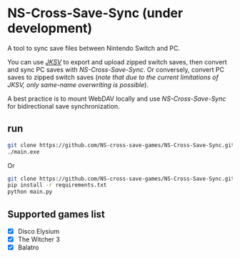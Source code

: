 # NS-Cross-Save-Sync (under development)

A tool to sync save files between Nintendo Switch and PC.

You can use [*JKSV*](https://github.com/J-D-K/JKSV) to export and upload zipped switch saves, then convert and sync PC saves with *NS-Cross-Save-Sync*. Or conversely, convert PC saves to zipped switch saves (*note that due to the current limitations of JKSV, only same-name overwriting is possible*).

A best practice is to mount WebDAV locally and use *NS-Cross-Save-Sync* for bidirectional save synchronization.

## run

```bash
git clone https://github.com/NS-cross-save-games/NS-Cross-Save-Sync.git
./main.exe
```

Or

```bash
git clone https://github.com/NS-cross-save-games/NS-Cross-Save-Sync.git
pip install -r requirements.txt
python main.py
```

## Supported games list

- [x] Disco Elysium
- [x] The Witcher 3
- [x] Balatro
